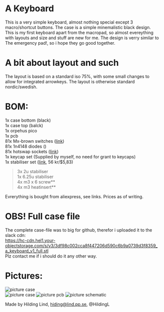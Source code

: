 # A Keyboard
This is a very simple keyboard, almost nothing special except 3 macro/shortcut buttons. The case is a simple minemalistic black design. This is my first keyboard apart from the macropad, so almost evereything with layouts and size and stuff are new for me. The design is verry similar to The emergency pad!, so i hope they go good together.
# A bit about layout and such<br/>
The layout is based on a standard iso 75%, with some small changes to allow for integrated arrowkeys. The layout is otherwise standard nordic/swedish. 
# BOM:
1x case bottom (black)<br/>
1x case top (balck)<br/>
1x orpehus pico<br/>
1x pcb<br/>
81x Mx-brown switches ([link]()) <br/>
81x 1n4148 diodes ([]())<br/>
81x hotswap sockets ([link](https://www.aliexpress.com/item/32951252318.html?spm=a2g0o.productlist.main.11.22fb141eQwu7ZY&algo_pvid=dc677295-1cc3-4869-9cc6-a0431451fb91&algo_exp_id=dc677295-1cc3-4869-9cc6-a0431451fb91-10&pdp_ext_f=%7B%22order%22%3A%2271%22%2C%22eval%22%3A%221%22%7D&pdp_npi=4%40dis%21SEK%2170.60%2163.53%21%21%217.09%216.38%21%402103856417507131320336642e2f6e%2112000036652544705%21sea%21SE%216379045836%21X&curPageLogUid=CteU4r1ki4NJ&utparam-url=scene%3Asearch%7Cquery_from%3A)) <br/>
1x keycap set (Supplied by myself, no need for grant to keycaps)<br/>
1x stabiliser set ([link](https://www.aliexpress.com/item/1005001686299616.html?spm=a2g0o.productlist.main.10.313fHmOTHmOTmE&algo_pvid=5b9c2a3c-98e0-4d12-b0a7-567bf3bfd069&algo_exp_id=5b9c2a3c-98e0-4d12-b0a7-567bf3bfd069-9&pdp_ext_f=%7B%22order%22%3A%22113%22%2C%22eval%22%3A%221%22%7D&pdp_npi=4%40dis%21SEK%2168.51%2160.94%21%21%216.88%216.12%21%40211b618e17507115085988767e8877%2112000017133740376%21sea%21SE%216379045836%21X&curPageLogUid=KPybE6XfRygE&utparam-url=scene%3Asearch%7Cquery_from%3A), 56 kr/$5,83) <br/>
> 3x 2u stabiliser <br/>
> 1x 6.25u stabiliser <br/>
4x m3 x 6 screw** <br/>
4x m3 heatinsert** <br/>

Evrerything is bought from aliexpress, see links.
Prices as of writing.
# OBS! Full case file<br/>
The complete case-file was to big for github, therefor i uploaded it to the slack cdn:<br/>
https://hc-cdn.hel1.your-objectstorage.com/s/v3/3df98c002cca8f447206d590c6b9a0739d3f8359_a_keyboard_v1_full.stl<br/>
Plz contact me if i should do it any other way.<br/>
# Pictures:<br/>
![picture case](https://hc-cdn.hel1.your-objectstorage.com/s/v3/713f14c007156979ab2d62fa181ba3199d9b3687_bild.png)<br/>
![picture case](https://hc-cdn.hel1.your-objectstorage.com/s/v3/b6cee3b850f5e413c0a8e765d15ba0027956b2d8_bild.png)
![picture pcb](https://hc-cdn.hel1.your-objectstorage.com/s/v3/3dd1374705814089c18b9d3f2526d185ff6953a3_bild.png)
![picture schematic](https://hc-cdn.hel1.your-objectstorage.com/s/v3/df08ed899b3d83887248b42b02e7d9603923b7ab_bild.png)

Made by Hilding Lind, hiding@lind.pp.se, @HildingL
